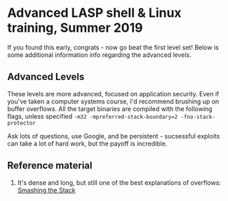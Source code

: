 # Advanced LASP shell & Linux training, Summer 2019
If you found this early, congrats - now go beat the first level set!
Below is some additional information info regarding the advanced levels.


## Advanced Levels
These levels are more advanced, focused on application security. Even if you've
taken a computer systems course, I'd recommend brushing up on buffer overflows.
All the target binaries are compiled with the following flags, unless specified
`-m32 -mpreferred-stack-boundary=2 -fno-stack-protector`

Ask lots of questions, use Google, and be persistent - sucsessful exploits can
take a lot of hard work, but the payoff is incredible.

## Reference material
1. It's dense and long, but still one of the best explanations of overflows:
[Smashing the Stack](https://www.eecs.umich.edu/courses/eecs588/static/stack_smashing.pdf)
